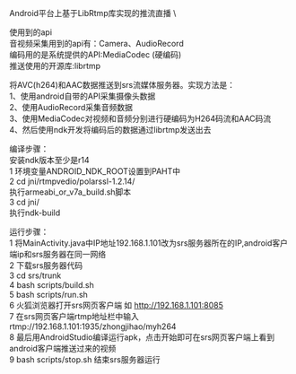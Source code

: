 Android平台上基于LibRtmp库实现的推流直播 \

使用到的api \
    音视频采集用到的api有：Camera、AudioRecord \
    编码用的是系统提供的API:MediaCodec (硬编码) \
    推送使用的开源库:librtmp
  
 将AVC(h264)和AAC数据推送到srs流媒体服务器。实现方法是： \
   1、使用android自带的API采集摄像头数据 \
   2、使用AudioRecord采集音频数据 \
   3、使用MediaCodec对视频和音频分别进行硬编码为H264码流和AAC码流 \
   4、然后使用ndk开发将编码后的数据通过librtmp发送出去

编译步骤： \
   安装ndk版本至少是r14 \
   1 环境变量ANDROID_NDK_ROOT设置到PAHT中 \
   2 cd jni/rtmpvedio/polarssl-1.2.14/ \
     执行armeabi_or_v7a_build.sh脚本 \
   3 cd jni/ \
     执行ndk-build

运行步骤：\
   1 将MainActivity.java中IP地址192.168.1.101改为srs服务器所在的IP,android客户端ip和srs服务器在同一网络 \
   2 下载srs服务器代码 \
   3 cd srs/trunk \
   4 bash scripts/build.sh \
   5 bash scripts/run.sh \
   6 火狐浏览器打开srs网页客户端 如 http://192.168.1.101:8085 \
   7 在srs网页客户端rtmp地址栏中输入rtmp://192.168.1.101:1935/zhongjihao/myh264 \
   8 最后用AndroidStudio编译运行apk，点击开始即可在srs网页客户端上看到android客户端推送过来的视频 \
   9 bash scripts/stop.sh 结束srs服务器运行
